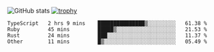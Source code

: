 ![GitHub stats](https://github-readme-stats.vercel.app/api?username=ksk001100&show_icons=true&theme=tokyonight)
[![trophy](https://github-profile-trophy.vercel.app/?username=ksk001100&theme=onedark)](https://github.com/ryo-ma/github-profile-trophy)

<!--START_SECTION:waka-->

```text
TypeScript   2 hrs 9 mins    ███████████████▒░░░░░░░░░   61.38 %
Ruby         45 mins         █████▒░░░░░░░░░░░░░░░░░░░   21.53 %
Rust         24 mins         ███░░░░░░░░░░░░░░░░░░░░░░   11.37 %
Other        11 mins         █▒░░░░░░░░░░░░░░░░░░░░░░░   05.49 %
```

<!--END_SECTION:waka-->

